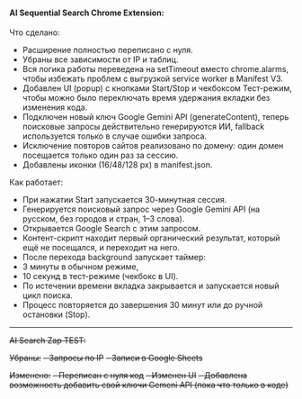 #### AI Sequential Search Chrome Extension:

Что сделано:
- Расширение полностью переписано с нуля.
- Убраны все зависимости от IP и таблиц.
- Вся логика работы переведена на setTimeout вместо chrome.alarms, чтобы избежать проблем с выгрузкой service worker в Manifest V3.
- Добавлен UI (popup) с кнопками Start/Stop и чекбоксом Тест-режим, чтобы можно было переключать время удержания вкладки без изменения кода.
- Подключен новый ключ Google Gemini API (generateContent), теперь поисковые запросы действительно генерируются ИИ, fallback используется только в случае ошибки запроса.
- Исключение повторов сайтов реализовано по домену: один домен посещается только один раз за сессию.
- Добавлены иконки (16/48/128 px) в manifest.json.

Как работает:
- При нажатии Start запускается 30-минутная сессия.
- Генерируется поисковый запрос через Google Gemini API (на русском, без городов и стран, 1–3 слова).
- Открывается Google Search с этим запросом.
- Контент-скрипт находит первый органический результат, который ещё не посещался, и переходит на него.
- После перехода background запускает таймер:
- 3 минуты в обычном режиме,
- 10 секунд в тест-режиме (чекбокс в UI).
- По истечении времени вкладка закрывается и запускается новый цикл поиска.
- Процесс повторяется до завершения 30 минут или до ручной остановки (Stop).

---------------------------
~~AI Search Zap TEST:~~

~~Убраны:~~
~~- Запросы по IP~~
~~- Записи в Google Sheets~~

~~Изменено:~~
~~- Переписан с нуля код~~
~~- Изменен UI~~
~~- Добавлена возможность добавить свой ключи Gemeni API (пока что только в коде)~~
